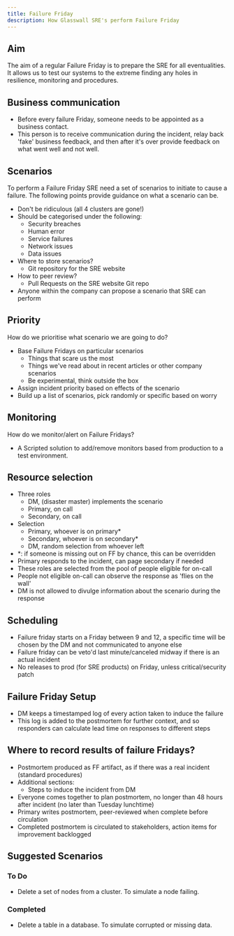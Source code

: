 ```yaml
---
title: Failure Friday
description: How Glasswall SRE's perform Failure Friday
---
```



## Aim

The aim of a regular Failure Friday is to prepare the SRE for all eventualities. It allows us to test our systems to the extreme finding any holes in resilience, monitoring and procedures.

## Business communication

* Before every failure Friday, someone needs to be appointed as a business contact.
* This person is to receive communication during the incident, relay back 'fake' business feedback, and then after it's over provide feedback on what went well and not well.

## Scenarios

To perform a Failure Friday SRE need a set of scenarios to initiate to cause a failure. The following points provide guidance on what a scenario can be.

* Don't be ridiculous (all 4 clusters are gone!)
* Should be categorised under the following:
  + Security breaches
  + Human error
  + Service failures
  + Network issues
  + Data issues
* Where to store scenarios?
  + Git repository for the SRE website
* How to peer review?
  + Pull Requests on the SRE website Git repo
* Anyone within the company can propose a scenario that SRE can perform

## Priority

How do we prioritise what scenario we are going to do?

* Base Failure Fridays on particular scenarios
  + Things that scare us the most
  + Things we've read about in recent articles or other company scenarios
  + Be experimental, think outside the box
* Assign incident priority based on effects of the scenario
* Build up a list of scenarios, pick randomly or specific based on worry

## Monitoring

How do we monitor/alert on Failure Fridays?

* A Scripted solution to add/remove monitors based from production to a test environment. 

## Resource selection

* Three roles
  + DM, (disaster master) implements the scenario
  + Primary, on call
  + Secondary, on call
* Selection
  + Primary, whoever is on primary*
  + Secondary, whoever is on secondary*
  + DM, random selection from whoever left
* *: if someone is missing out on FF by chance, this can be overridden
* Primary responds to the incident, can page secondary if needed
* These roles are selected from the pool of people eligible for on-call
* People not eligible on-call can observe the response as 'flies on the wall'
* DM is not allowed to divulge information about the scenario during the response

## Scheduling

* Failure friday starts on a Friday between 9 and 12, a specific time will be chosen by the DM and not communicated to anyone else
* Failure friday can be veto'd last minute/canceled midway if there is an actual incident
* No releases to prod (for SRE products) on Friday, unless critical/security patch

## Failure Friday Setup

* DM keeps a timestamped log of every action taken to induce the failure
* This log is added to the postmortem for further context, and so responders can calculate lead time on responses to different steps

## Where to record results of failure Fridays?

* Postmortem produced as FF artifact, as if there was a real incident (standard procedures)
* Additional sections:
  + Steps to induce the incident from DM
* Everyone comes together to plan postmortem, no longer than 48 hours after incident (no later than Tuesday lunchtime)
* Primary writes postmortem, peer-reviewed when complete before circulation
* Completed postmortem is circulated to stakeholders, action items for improvement backlogged


## Suggested Scenarios

### To Do

* Delete a set of nodes from a cluster. To simulate a node failing.


### Completed
 
* Delete a table in a database. To simulate corrupted or missing data.

